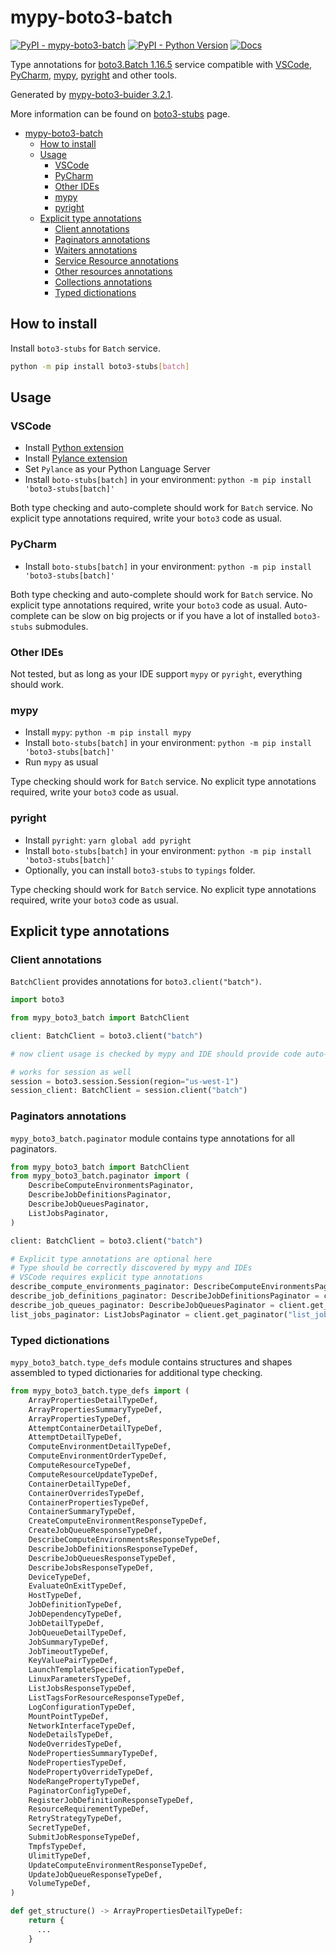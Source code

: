 # mypy-boto3-batch

[![PyPI - mypy-boto3-batch](https://img.shields.io/pypi/v/mypy-boto3-batch.svg?color=blue)](https://pypi.org/project/mypy-boto3-batch)
[![PyPI - Python Version](https://img.shields.io/pypi/pyversions/mypy-boto3-batch.svg?color=blue)](https://pypi.org/project/mypy-boto3-batch)
[![Docs](https://img.shields.io/readthedocs/mypy-boto3-builder.svg?color=blue)](https://mypy-boto3-builder.readthedocs.io/)

Type annotations for
[boto3.Batch 1.16.5](https://boto3.amazonaws.com/v1/documentation/api/1.16.5/reference/services/batch.html#Batch) service
compatible with
[VSCode](https://code.visualstudio.com/),
[PyCharm](https://www.jetbrains.com/pycharm/),
[mypy](https://github.com/python/mypy),
[pyright](https://github.com/microsoft/pyright)
and other tools.

Generated by [mypy-boto3-buider 3.2.1](https://github.com/vemel/mypy_boto3_builder).

More information can be found on [boto3-stubs](https://pypi.org/project/boto3-stubs/) page.

- [mypy-boto3-batch](#mypy-boto3-batch)
  - [How to install](#how-to-install)
  - [Usage](#usage)
    - [VSCode](#vscode)
    - [PyCharm](#pycharm)
    - [Other IDEs](#other-ides)
    - [mypy](#mypy)
    - [pyright](#pyright)
  - [Explicit type annotations](#explicit-type-annotations)
    - [Client annotations](#client-annotations)
    - [Paginators annotations](#paginators-annotations)
    - [Waiters annotations](#waiters-annotations)
    - [Service Resource annotations](#service-resource-annotations)
    - [Other resources annotations](#other-resources-annotations)
    - [Collections annotations](#collections-annotations)
    - [Typed dictionations](#typed-dictionations)

## How to install

Install `boto3-stubs` for `Batch` service.

```bash
python -m pip install boto3-stubs[batch]
```

## Usage

### VSCode

- Install [Python extension](https://marketplace.visualstudio.com/items?itemName=ms-python.python)
- Install [Pylance extension](https://marketplace.visualstudio.com/items?itemName=ms-python.vscode-pylance)
- Set `Pylance` as your Python Language Server
- Install `boto-stubs[batch]` in your environment: `python -m pip install 'boto3-stubs[batch]'`

Both type checking and auto-complete should work for `Batch` service.
No explicit type annotations required, write your `boto3` code as usual.

### PyCharm

- Install `boto-stubs[batch]` in your environment: `python -m pip install 'boto3-stubs[batch]'`

Both type checking and auto-complete should work for `Batch` service.
No explicit type annotations required, write your `boto3` code as usual.
Auto-complete can be slow on big projects or if you have a lot of installed `boto3-stubs` submodules.

### Other IDEs

Not tested, but as long as your IDE support `mypy` or `pyright`, everything should work.

### mypy

- Install `mypy`: `python -m pip install mypy`
- Install `boto-stubs[batch]` in your environment: `python -m pip install 'boto3-stubs[batch]'`
- Run `mypy` as usual

Type checking should work for `Batch` service.
No explicit type annotations required, write your `boto3` code as usual.

### pyright

- Install `pyright`: `yarn global add pyright`
- Install `boto-stubs[batch]` in your environment: `python -m pip install 'boto3-stubs[batch]'`
- Optionally, you can install `boto3-stubs` to `typings` folder.

Type checking should work for `Batch` service.
No explicit type annotations required, write your `boto3` code as usual.

## Explicit type annotations

### Client annotations

`BatchClient` provides annotations for `boto3.client("batch")`.

```python
import boto3

from mypy_boto3_batch import BatchClient

client: BatchClient = boto3.client("batch")

# now client usage is checked by mypy and IDE should provide code auto-complete

# works for session as well
session = boto3.session.Session(region="us-west-1")
session_client: BatchClient = session.client("batch")
```

### Paginators annotations

`mypy_boto3_batch.paginator` module contains type annotations for all paginators.

```python
from mypy_boto3_batch import BatchClient
from mypy_boto3_batch.paginator import (
    DescribeComputeEnvironmentsPaginator,
    DescribeJobDefinitionsPaginator,
    DescribeJobQueuesPaginator,
    ListJobsPaginator,
)

client: BatchClient = boto3.client("batch")

# Explicit type annotations are optional here
# Type should be correctly discovered by mypy and IDEs
# VSCode requires explicit type annotations
describe_compute_environments_paginator: DescribeComputeEnvironmentsPaginator = client.get_paginator("describe_compute_environments")
describe_job_definitions_paginator: DescribeJobDefinitionsPaginator = client.get_paginator("describe_job_definitions")
describe_job_queues_paginator: DescribeJobQueuesPaginator = client.get_paginator("describe_job_queues")
list_jobs_paginator: ListJobsPaginator = client.get_paginator("list_jobs")
```







### Typed dictionations

`mypy_boto3_batch.type_defs` module contains structures and shapes assembled
to typed dictionaries for additional type checking.

```python
from mypy_boto3_batch.type_defs import (
    ArrayPropertiesDetailTypeDef,
    ArrayPropertiesSummaryTypeDef,
    ArrayPropertiesTypeDef,
    AttemptContainerDetailTypeDef,
    AttemptDetailTypeDef,
    ComputeEnvironmentDetailTypeDef,
    ComputeEnvironmentOrderTypeDef,
    ComputeResourceTypeDef,
    ComputeResourceUpdateTypeDef,
    ContainerDetailTypeDef,
    ContainerOverridesTypeDef,
    ContainerPropertiesTypeDef,
    ContainerSummaryTypeDef,
    CreateComputeEnvironmentResponseTypeDef,
    CreateJobQueueResponseTypeDef,
    DescribeComputeEnvironmentsResponseTypeDef,
    DescribeJobDefinitionsResponseTypeDef,
    DescribeJobQueuesResponseTypeDef,
    DescribeJobsResponseTypeDef,
    DeviceTypeDef,
    EvaluateOnExitTypeDef,
    HostTypeDef,
    JobDefinitionTypeDef,
    JobDependencyTypeDef,
    JobDetailTypeDef,
    JobQueueDetailTypeDef,
    JobSummaryTypeDef,
    JobTimeoutTypeDef,
    KeyValuePairTypeDef,
    LaunchTemplateSpecificationTypeDef,
    LinuxParametersTypeDef,
    ListJobsResponseTypeDef,
    ListTagsForResourceResponseTypeDef,
    LogConfigurationTypeDef,
    MountPointTypeDef,
    NetworkInterfaceTypeDef,
    NodeDetailsTypeDef,
    NodeOverridesTypeDef,
    NodePropertiesSummaryTypeDef,
    NodePropertiesTypeDef,
    NodePropertyOverrideTypeDef,
    NodeRangePropertyTypeDef,
    PaginatorConfigTypeDef,
    RegisterJobDefinitionResponseTypeDef,
    ResourceRequirementTypeDef,
    RetryStrategyTypeDef,
    SecretTypeDef,
    SubmitJobResponseTypeDef,
    TmpfsTypeDef,
    UlimitTypeDef,
    UpdateComputeEnvironmentResponseTypeDef,
    UpdateJobQueueResponseTypeDef,
    VolumeTypeDef,
)

def get_structure() -> ArrayPropertiesDetailTypeDef:
    return {
      ...
    }
```
